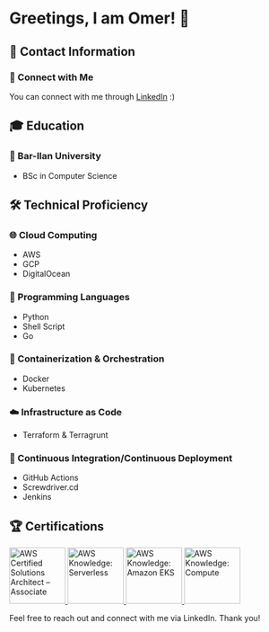 # Greetings, I am Omer! 👋

## 📩 Contact Information
### 🔗 Connect with Me
You can connect with me through [LinkedIn](https://www.linkedin.com/in/omer-aplatony/) :)

## 🎓 Education
### 🏫 Bar-Ilan University
- BSc in Computer Science

## 🛠 Technical Proficiency
### 🌐 Cloud Computing
- AWS
- GCP
- DigitalOcean

### 🐍 Programming Languages
- Python
- Shell Script
- Go

### 🐳 Containerization & Orchestration
- Docker
- Kubernetes

### ☁️ Infrastructure as Code
- Terraform & Terragrunt

### 🚀 Continuous Integration/Continuous Deployment
- GitHub Actions
- Screwdriver.cd
- Jenkins

## 🏆 Certifications
<a href="https://www.credly.com/badges/2e012283-99a7-4bf3-8f72-f207f9536e2b/public_url" target="_blank">
  <img src="https://user-images.githubusercontent.com/1132274/202476096-07ddb159-9867-45df-b892-cf5ffc86c058.png" alt="AWS Certified Solutions Architect – Associate" width="100px">
</a>

<a href="https://www.credly.com/badges/d7813327-eb42-4745-ba1a-193566ea103a" target="_blank">
  <img src="https://images.credly.com/size/120x120/images/e07c6cc4-b737-4d7e-8ce8-66b6b7a60367/image.png" alt="AWS Knowledge: Serverless" width="100px">
</a>

<a href="https://www.credly.com/badges/50fd0e08-c549-4e0a-b69c-62d9b3ed7d18/public_url" target="_blank">
  <img src="https://images.credly.com/size/340x340/images/9bcbde6d-1754-4617-9337-124f7b10a6c2/image.png" alt="AWS Knowledge: Amazon EKS" width="100px">
</a>

<a href="https://www.credly.com/badges/0dc11661-edd3-4d5a-a0b2-7ac61e0accc4/public_url" target="_blank">
  <img src="https://images.credly.com/size/220x220/images/eba18772-5ecf-471b-b8af-dda79815b544/image.png" alt="AWS Knowledge: Compute" width="100px">
</a>

Feel free to reach out and connect with me via LinkedIn. Thank you!
